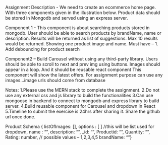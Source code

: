 Assignment Description - We need to create an ecommerce home page. With three components given in the illustration below. Product data should be stored in Mongodb and served using an express server. 

Component 1  - This component is about searching products stored in mongodb. User should be able to search products by brandName, name or description. Results will be returned as list of suggestions. Max 10 results would be returned. Showing one product image and name. 
Must have – 1. Add debouncing for product search

Component2 – Build Carousel without using any third-party library. Users should be able to scroll to next and prev img using buttons. Images should appear in a loop. And it should be reusable react component
This component will show the latest offers. For assignment purpose can use any images…image urls should come from database

Notes:
1.Please use the MERN stack to complete the assignment.
2.Do not use any external css and js library to build the functionalities
3.Can use mongoose in backend to connect to mongodb and express library to build server.
4.Build reusable component for Carousel and dropdown in React
5.Timeline to submit the exercise is 24hrs after sharing it. Share the github url once done.
 

Product Schema {
listOfImages: [],
options : [ ] //this will be list used for dropdown,
name : “”,
description: “”,
_id: “”,
Productid: “”,
Quantity: “”,
Rating: number, // possible values – 1,2,3,4,5
brandName: “”}
